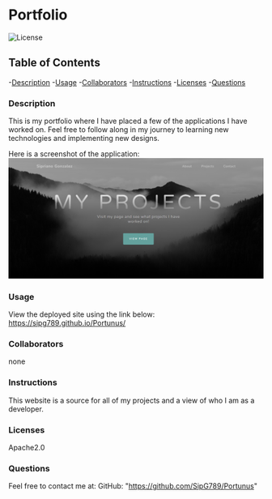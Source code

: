 # Portfolio  
![License](https://shields.io/badge/license-Apache2.0-blue.svg)

  ## Table of Contents
  -[Description](#description)
  -[Usage](#usage)
  -[Collaborators](#collaborators)
  -[Instructions](#instructions)
  -[Licenses](#licenses)
  -[Questions](#questions)

  ### Description

This is my portfolio where I have placed a few of the applications I have worked on. Feel free to follow along in my journey to learning new technologies and implementing new designs. 



Here is a screenshot of the application: 
![image](./assets/img/screenshot-portfolio.png)



  ### Usage
  View the deployed site using the link below:
    https://sipg789.github.io/Portunus/

  ### Collaborators
  none

  ### Instructions
  This website is a source for all of my projects and a view of who I am as a developer. 


  ### Licenses 
  Apache2.0

  ### Questions
  Feel free to contact me at:
  GitHub: "https://github.com/SipG789/Portunus"

